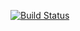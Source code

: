 [![Build Status](https://travis-ci.com/okopop/scripts.svg?branch=master)](https://travis-ci.com/okopop/scripts)
